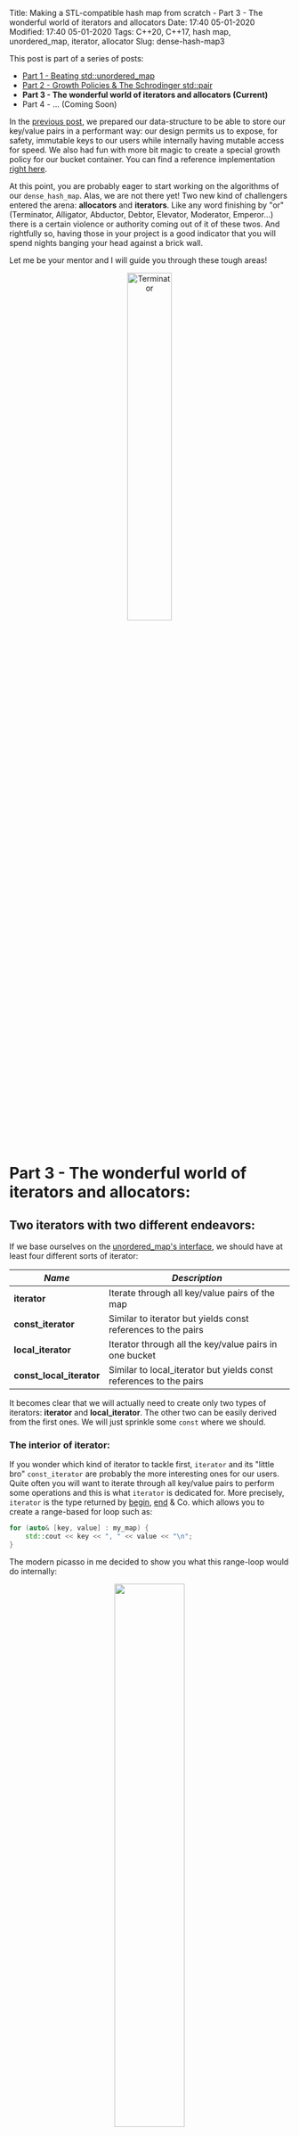 Title: Making a STL-compatible hash map from scratch - Part 3 - The wonderful world of iterators and allocators
Date: 17:40 05-01-2020 
Modified: 17:40 05-01-2020
Tags: C++20, C++17, hash map, unordered_map, iterator, allocator
Slug: dense-hash-map3

This post is part of a series of posts:

- [Part 1 - Beating std::unordered_map]({filename}../C++/dense-hash-map.md)
- [Part 2 - Growth Policies & The Schrodinger std::pair]({filename}../C++/dense-hash-map-part-2.md)
- **Part 3 - The wonderful world of iterators and allocators (Current)**
- Part 4 - ... (Coming Soon)

In the [previous post]({filename}../C++/dense-hash-map-part-2.md), we prepared our data-structure to be able to store our key/value pairs in a performant way: our design permits us to expose, for safety, immutable keys to our users while internally having mutable access for speed. We also had fun with more bit magic to create a special growth policy for our bucket container. You can find a reference implementation [right here](https://github.com/Jiwan/dense_hash_map).

At this point, you are probably eager to start working on the algorithms of our `dense_hash_map`. Alas, we are not there yet! Two new kind of challengers entered the arena: **allocators** and **iterators**. Like any word finishing by "or" (Terminator, Alligator, Abductor, Debtor, Elevator, Moderator, Emperor...) there is a certain violence or authority coming out of it of these twos. And rightfully so, having those in your project is a good indicator that you will spend nights banging your head against a brick wall.

Let me be your mentor and I will guide you through these tough areas!

<center><img width=40% height=40% src="{filename}/images/terminator.jpg" alt="Terminator"/></center>

# Part 3 - The wonderful world of iterators and allocators:

## Two iterators with two different endeavors:

If we base ourselves on the [unordered_map's interface](https://en.cppreference.com/w/cpp/container/unordered_map), we should have at least four different sorts of iterator:

| *Name*                   | *Description*                                                      |
|--------------------------|--------------------------------------------------------------------|
| **iterator**             | Iterate through all key/value pairs of the map                     |
| **const_iterator**       | Similar to iterator but yields const references to the pairs       |
| **local_iterator**       | Iterator through all the key/value pairs in one bucket             |
| **const_local_iterator** | Similar to local_iterator but yields const references to the pairs |


It becomes clear that we will actually need to create only two types of iterators: **iterator** and **local_iterator**. The other two can be easily derived from the first ones. We will just sprinkle some `const` where we should.

### The interior of iterator:

If you wonder which kind of iterator to tackle first, `iterator` and its "little bro" `const_iterator` are probably the more interesting ones for our users.
Quite often you will want to iterate through all key/value pairs to perform some operations and this is what `iterator` is dedicated for.
More precisely, `iterator` is the type returned by [begin](https://en.cppreference.com/w/cpp/container/unordered_map/begin), [end](https://en.cppreference.com/w/cpp/container/unordered_map/end) & Co. which allows you to create a range-based for loop such as:

```c++
for (auto& [key, value] : my_map) {
    std::cout << key << ", " << value << "\n";
}
```

The modern picasso in me decided to show you what this range-loop would do internally:

<center><img width=50% height=50% src="{filename}/images/dense-hash-map-iterator.webp" alt=""/></center>

Yes, it should be as simple as iterating in our `nodes_` container. No, it won't be as easy you may think.

To iterate over the `nodes_` container, we can simply use its own... iterators. Conveniently, `nodes_`'s iterator type is also following the concept
[LegacyForwardIterator](https://en.cppreference.com/w/cpp/named_req/ForwardIterator) which is also needed for our `dense_hash_map::iterator` type.
Even better, it actually follows the [LegacyRandomAccessIterator concept](https://en.cppreference.com/w/cpp/named_req/RandomAccessIterator) which is a powerful subset of the **LegacyForwardIterator** concept.

Sadly, `nodes_`'s iterator type has `node<Key, T>&` as its `reference` type when we need `std::pair<const Key, T>&` for `dense_hash_map::iterator`.
What we need is a projection onto the member `pair` of `node<Key, T>` while iterating over `nodes_`.

#### C++20 in all its splendor:

In an ideal world, we would have a **C++20** compiler shipped with a fully **C++20** compliant standard library. Within it, we would have the [holly ranges library](https://en.cppreference.com/w/cpp/ranges), which would permit to lazily transform our `nodes_` into another one:

```c++
// ...
class dense_hash_map {
    // ...
    auto begin() {
        return projected_range().begin();
    }

    auto end() {
        return projected_range().end();
    }
    // ...
private:
    auto projected_range() {
        return nodes_ | std::views::transform([](auto& node){ return node.pair.pair(); });
    }
    // ...
};
```
The ranges library has its quirks and limitations as some fervent members of the lost C++ society will point out.
But for this kind of scenario, it is of great help. It is vastly superior to the C++17 solution as we will see.
You can easily implement `cbegin` and `cend` in a similar way: just make your `projected_range` function const.
`std::views::transform` even retains the concept of the ranges/iterators it is applied to, meaning that iterators it output in our case are still `LegacyRandomAccessIterator`.

In **C++20**, you can easily ensure that your iterator will be compliant using the newly adopted [constraints and concepts features](https://en.cppreference.com/w/cpp/language/constraints). Somewhere in your library, you could forge a `static_assert` such as:

```c++
static_assert(std::random_access_iterator<dense_hash_map_iterator<...>);
```

Let's assume that `std::random_access_iterator` had a **compound requirement** that ensure your iterator has a prefix increment operator as follow:

```c++
template <class It>
concept random_access_iterator = requires(It it) {
    // ...
    { ++it } -> std::same_as<It&>; // Ensure that we can apply `++` to it and that it would return a reference.
    // ...
};
```

If, in a moment of inadvertence, you were to remove that operator, your compiler would gently remind you about it. Here is how **GCC** puts you in the right track:

```txt
note: constraints not satisfied
required by the constraints of 'template<class It> concept random_access_iterator' in requirements with 'dense_hash_map_iterator it'

note: the required expression '++ it' is invalid
    { ++it } -> std::same_as<It&>;
```

C++ concepts are not just for **meta-programming**. It is also an elegant way to test your code with the help of your compiler.
One could also hope that IDEs will in the future provide a convenient way to generate stubs from a concept.
Of course, concepts have their limits when it comes to asserting actual runtime behaviour. Unit-tests are still your best ally for that!

#### The inferior C++17 solution:

As the Lieutenant-Colonel Bear Grylls would say: "the rules of survival never change, whether you're in a desert or in an old C++ project.".
We are left on our own without any ranges at our disposal. We must forge our own iterator type by hand quickly!

While iterators are quite simple to use, writing them can be tedious. One has to scrupulously respect the concept your iterator supports.
So in our case, we must implement all the contrainsts a [LegacyRandomAccessIterator](https://en.cppreference.com/w/cpp/named_req/RandomAccessIterator) has.
Which in turn, means implementing all the constraints a [LegacyBidirectionalIterator](https://en.cppreference.com/w/cpp/named_req/BidirectionalIterator) has.
Which in turn, means implementing all the constraints a [LegacyForwardIterator](https://en.cppreference.com/w/cpp/named_req/ForwardIterator) has.
Which in turn, means implementing... okkkk...ay... you get it. It's a list of constraints that no sane person would remember under normal circumstances.

Another old-school solution to avoid introducing any mistake in your iterator class is to cross-check all the members and free functions related to your class against an iterator of the same concept from a venerable library out there. In our case, we are writing an adaptor to `std::vector`'s iterator. A good candidate for cross-checks could be [libc++'s std::vector](https://github.com/llvm/llvm-project/blob/2f3e86b31818222a0ab87c4114215e86b89c9dfc/libcxx/include/vector#L486) [iterator](https://github.com/llvm/llvm-project/blob/f82dba019253ced73ceadfde10e5f150bdb182f3/libcxx/include/iterator). To do so, you would write unit-tests for all the members function for that iterator then try to apply them onto your own iterator.

/!\ Important note - I would strongly advise NOT TO COPY-PASTE from a library for various reasons:

1. You could easily fall into plagiarism and all the legal issues around it.
2. Your library probably does not have all the constraints a standard library has (naming, compatibilities...).
3. You will not learn much out of it.


Given that **C++20** is not fully mature in all major compilers, I went for the tedious **C++17** solution. Thus was born [dense_hash_map_iterator](https://github.com/Jiwan/dense_hash_map/blob/d80d3da01d9981154e78ea85b3135b4a66a150a3/include/jg/details/dense_hash_map_iterator.hpp#L13).

My iterator class takes **five** templates parameters:

```c++
template <class Key, class T, class Container, bool isConst, bool projectToConstKey>
class dense_hash_map_iterator {
// ...
};
```

The three first template parameters are rather obvious, it handles which `Key` / `T` pairs we will deal with and which `Container` type stores them.
The last two template parameters are here to kill multiple birds with one stone. Our iterator class will both represent `iterator` and `const_iterator` by setting the first parameter `isConst`. It also gives you the choice on which version of [the Schrodinger std::pair]({filename}../C++/dense-hash-map-part-2.md) we want to project onto with the `projectToConstKey` parameter.

Afterwards, we can start to define some important **usings** we can re-use within our class: 

```c++
class dense_hash_map_iterator {
    // ...
    using projected_type = std::pair<
        std::conditional_t<            // Which version of the Schrodinger pair we want.
            projectToConstKey,         
            const Key,                 // We want the one with an immutable key.
            Key                        // We want the one with an mutable key that can be move around.
        >, 
        T
    >;
    
    using sub_iterator_type = std::conditional_t<    // Choose the underlying iterator type we want to work on: const or non-const.
        isConst, 
        typename Container::const_iterator, 
        typename Container::iterator
    >;

    using value_type = std::conditional_t<      // The value type our iterator will return depends on:
        isConst,                                // <== The constness of our iterator `isConst`.
        const projected_type,                   // <== The version of the Schrodinger pair we choose `projected_type`.
        projected_type
    >;

    using reference = value_type&;
    using pointer = value_type*;
    // ...
};
```

Our usings form, in some way, a matrix of all iterator types we can get from the class template `dense_hash_map_iterator`. As the output of the matrix is the `value_type` type we will return and sub-iterator type `sub_iterator_type` we will work on. Writing the rest of the `dense_hash_map_iterator` becomes a rather boring task where almost every single call gets forwarded to a `sub_iterator_` member. Here is a very mundane implementation of the prefix increment operator:

```c++
class dense_hash_map_iterator {
    // ...
    dense_hash_map_iterator() noexcept // Our main constructor that takes the sub-iterator we will project from.
        : sub_iterator_(sub_iterator_type{}) {} 

    auto operator++() noexcept -> dense_hash_map_iterator&
    {
        ++sub_iterator_;   // Increment our sub-i... zZZzz zzZZZzzzzz
        return *this;
    }

private:
    sub_iterator_type sub_iterator_; // Our sub iterator member.
};
```

I can predict that you are already virtually yawning at the idea of implementing the rest of this class. So instead of doing a long and monotonous listing of all these member functions, here are the "highlights" you should look for.

** [Some conditional operators](https://github.com/Jiwan/dense_hash_map/blob/d80d3da01d9981154e78ea85b3135b4a66a150a3/include/jg/details/dense_hash_map_iterator.hpp#L52) **

Given that `value_type`, `reference` and `pointer` depend on `projectToConstKey`, all the members functions (operator*, operator[], operator->) returning one of these types need to adapt their body to `projectToConstKey`. Our beloved `if constexpr` is back at it:

```c++
auto operator*() const noexcept -> reference // As soon as we observe the Schrodinger pair...
{
    if constexpr (projectToConstKey) {       // ... its state quantum state gets resolved. 
        return sub_iterator_->pair.const_key_pair();
    } else {
        return sub_iterator_->pair.pair();
    }
}
```

This will correctly dispatch to the correct version of [the Schrodinger std::pair]({filename}../C++/dense-hash-map-part-2.md) at compile time.
I am really glad that we do not rely on [SFINAE]({filename}../C++/sfinae-introduction.md) for these constructions.

** [A conversion constructor](https://github.com/Jiwan/dense_hash_map/blob/d80d3da01d9981154e78ea85b3135b4a66a150a3/include/jg/details/dense_hash_map_iterator.hpp#L47) **

It is very handy to be able to assign an `iterator` to a `const_iterator` but not the other way around. The magic recipe behind such mechanisms consists in writing a rather awkward constructor:

```c++
template <bool DepIsConst = isConst, std::enable_if_t<DepIsConst, int> = 0>
                                                      // ^^^ Only if isConst is true....
dense_hash_map_iterator(const dense_hash_map_iterator<Key, T, Container, false, projectToConstKey>& other) noexcept
    : sub_iterator_(other.sub_iterator_)                                // ^^ ... we have a constructor that take non-const iterator.
{}
```

Once again, the absence of **C++20** can be felt here. We want this constructor to be available only when `isConst` is `true`: in other words only a `const_iterator` has this extra constructor. In **C++20**, a well-placed [requires clause](https://en.cppreference.com/w/cpp/language/constraints#Requires_clauses) would conditionally enable that constructor. But in **C++17** we have to resort to an disgusting **SFINAE** trick using [std::enable_if_t](https://en.cppreference.com/w/cpp/types/enable_if). To make the matter uglier, [the complicated rules of template substitution](https://stackoverflow.com/questions/14603163/how-to-use-sfinae-for-selecting-constructors) forces us to have the somewhat useless default argument `DepIsConst` instead of using `isConst` directly.


** [Some external operators](https://github.com/Jiwan/dense_hash_map/blob/d80d3da01d9981154e78ea85b3135b4a66a150a3/include/jg/details/dense_hash_map_iterator.hpp#L133) **

If you want to benefit from your conversion constructor within all your operators of arity 2 (operator==, operator<...), you must be careful on how to craft those. You have different options here: members, non-members, friends, non-friends, template or not template... I find [Natasha Jarus explanations on the subject](https://web.mst.edu/~nmjxv3/articles/templates.html) pretty good.

I opted for the option ["give access to a const reference of my sub-iterator to everyone"](https://github.com/Jiwan/dense_hash_map/blob/d80d3da01d9981154e78ea85b3135b4a66a150a3/include/jg/details/dense_hash_map_iterator.hpp#L126), including my operators defined as free functions. It avoids a creating a cluster-fudge of forward declarations and `friend`s at the price of exposing my private parts. No fame, no shame as they say!

##### A quick note for some detractors:

Our beautiful **C++20** solution expressed in few lines, became 207 lines of pure... iterator chaos. Certainly, ranges, concepts or coroutines can do more harm than good [under some circumstances](https://aras-p.info/blog/2018/12/28/Modern-C-Lamentations/). Typically, the next iterator we will work on would not be a good fit for ranges. But entirely discarding their usage due to some limitations is not a smart move either. They do bring a lot of value as clearly shown with our `dense_hash_map_iterator`!

### local iterator - a forward iterator without glamor:

`local iterator` is the crippled little cousin of `iterator`. To start with, its name badly represents what it does: what sort of locality is this about?
It cannot be easily expressed using range views due to its access pattern. And to finish, it is a mere [LegacyForwardIterator](https://en.cppreference.com/w/cpp/named_req/ForwardIterator) and can hardly be more than that.

What this ill-named iterator gives you is an access to a specific bucket, i.e jumping through all the pairs that have keys whose hash collide.
Here is what an iteration in a bucket of size two would look like:

<center><img width=50% height=50% src="{filename}/images/dense-hash-map-local-iterator.webp" alt=""/></center>

Here **Key1** and **Key2** hashes collide, so our iterator started on bucket **1** yields both of these pairs.

To reflect the true purpose of this iterator, I named it `bucket_iterator`.
Internally, our `bucket_iterator` can be used in conjunction with some of the standard [algorithms](https://en.cppreference.com/w/cpp/algorithm).
For instance, we can apply a [std::find_if](https://en.cppreference.com/w/cpp/algorithm/find) to quickly pin-point a pair with a given **key** if we already know this **key** belongs to a specific **bucket**. Externally, I am not quite sure who uses this local/bucket iterator. My wild guess is that sometimes you want, as a user, to fine-tune your hashes or the [load_factor](https://en.cppreference.com/w/cpp/container/unordered_map/load_factor) of your hash map. This **local iterator** gives you the ability to debug your hash-map without too much hassle.
Whether this was worth a standardisation or not, I am not exactly sure. You shouldn't go against the sacred standard, so a local iterator in your hash map you should have. 

The class [bucket_iterator](https://github.com/Jiwan/dense_hash_map/blob/d80d3da01d9981154e78ea85b3135b4a66a150a3/include/jg/details/bucket_iterator.hpp#L13) ends-up being very similar to `dense_hash_map_iterator`. In fact, it takes exactly the same template parameters for the same purpose. It is also a lot smaller since it is only a **LegacyForwardIterator**. It mainly differs in its [increment operator](https://github.com/Jiwan/dense_hash_map/blob/d80d3da01d9981154e78ea85b3135b4a66a150a3/include/jg/details/bucket_iterator.hpp#L47) and [dereference operator](https://github.com/Jiwan/dense_hash_map/blob/d80d3da01d9981154e78ea85b3135b4a66a150a3/include/jg/details/bucket_iterator.hpp#L35) since we are jumping around rather than doing a linear scan:

```c++
class bucket_iterator {
    // ...
    auto operator++() noexcept -> bucket_iterator&
    {
        current_node_index_ = (*nodes_container)[current_node_index_].next;
        //                                                              ^^ ++ == moving to the next node in the linked-list. 
        return *this;
    }

    auto operator*() const noexcept -> reference
    {
        if constexpr (projectToConstKey) { // Still using the if constexpr trick to get the right Schrodinger pair.
            return (*nodes_container)[current_node_index_].pair.const_key_pair();
                                      // ^^^ Dereferencing means looking at the node at the current index.
        } else {
            return (*nodes_container)[current_node_index_].pair.pair();
        }
    }

private:
    nodes_container_type* nodes_container; // The container of all nodes.
    node_index_type current_node_index_ = node_end_index<Key, T>;
    // ^^ The index of the current node we are on. ^^ By default we are pointing to "nowhere", the end node. 
};
```
As you can see, this is nothing more than a classic iteration over a list. But instead of using a "next pointer", we have a **next index**.
We cannot produce a bidirectional iterator as we would need a **previous index**, neither we can have random access due to the dereference step.

The last part of the puzzle for our iterators is a conversion function. After doing a `std::find_if` on a `bucket_iterator` it can be really convenient to send as a result a more useful `iterator` to our users. In a simplified form of this function looks like this:

```c++
    template <class Key, class T, class Container, bool isConst, bool projectToConstKey>
    uto bucket_iterator_to_iterator(
        const bucket_iterator<Key, T, Container, isConst, projectToConstKey>& bucket_it,
        node_container_type& nodes
    ) -> dense_hash_map_iterator<Key, T, Container, isConst, projectToConstKey>
    {
        if (bucket_it.current_node_index() == node_end_index<Key, T>) {
            return {nodes.end()};
        } else {
            return {std::next(nodes.begin(), bucket_it.current_node_index())};
        }
    }
```
There are two cases:

- If our `bucket_iterator` is at the end of the linked-list, it means that it points to nowhere. Therefore, we return a `dense_hash_map_iterator` also pointing at the end.
- Otherwise, we grab the current index our `bucket_iterator`. We then extract the begin iterator of our container of nodes and moving until that index. We can then craft a `dense_hash_map_iterator` out of it. Since our container's iterator is **random access** this conversion has very little cost.

Enough with **iterators** and let's move onto **allocators**!

## A special constructor for allocators:

In the C++ lore, we have other "or" contenders when it comes to annoyance: **allocators**.
At this point I am assuming that you all know what an allocator does: it allocates memory for the objects stored inside a container.
But C++ being C++, it becomes a bit more tricky when you have **containers of containers**.

<center><img width=40% height=40% src="{filename}/images/gladiator.jpg" alt="Gladiator"/></center>

### Nested containers and their allocator:

Let's try to play around with a container that would be very similar to our `dense_hash_map::nodes_` (a vector of pairs), and see how it reacts to custom allocators:

```c++
struct debug_pmr_resource : std::pmr::memory_resource // pmr memory resource == allocator on steroids.
{
    auto do_allocate(std::size_t bytes, std::size_t alignment) -> void* override
    {
        std::cout << "Allocated: " << bytes << "\n";    // We will print a message everytime something has been allocated.
        return std::pmr::get_default_resource()->allocate(bytes, alignment); // Forward to the default allocator of your app.
    }

    void do_deallocate(void* p, std::size_t bytes, std::size_t alignment) override
    {
        std::pmr::get_default_resource()->deallocate(p, bytes, alignment); // Forward to the default allocator of your app.
    }

    auto do_is_equal(const std::pmr::memory_resource&) const noexcept -> bool override
    {
        return true; // Our resource has no state, all instances are the same.
    }
};

debug_pmr_resource my_resource;
std::pmr::vector<std::pair<std::string, std::string>> nodes{&my_resource}; // We feed our pmr resource to a pmr vector.

auto some_long_string = "WinnieLoursonEstChauveCommeUneSouris"; // String long enough to disable small string optimization.
test.emplace_back(some_long_string, some_long_string); // Should construct a pair of two strings.

// Prints on godbolt: 
// Allocated: 64
```

Before we dive a bit more into this code snippet, all standard containers with a prefix `pmr` are just the same usual containers with a predefined [polymorphic allocator](https://en.cppreference.com/w/cpp/memory/polymorphic_allocator). This new allocator saves you from the hassle of writing an allocator the old fashion way. All you need to do is to write a resource with three member functions as shown here. Polymorphic allocators are worth a longer post that I will never write. In the meantime, I suggest you to use your google-fu to find some nice [articles](https://blog.feabhas.com/2019/03/thanks-for-the-memory-allocator/) or videos about it.

Back to our snippet... Right here we have an external container `std::pmr::vector` which takes our resource/allocator and then we construct two strings (some internal containers) in it. How many allocations are we going to see from `debug_pmr_resource`'s point of view? The answer is [one and only one](https://godbolt.org/z/zPboQb). The vector's buffer will be allocated through `debug_pmr_resource` but not the buffers of our strings. It is unfortunate to be in such a situation. As a user of some custom allocators, you really want all related objects to be stored in the same pool of memory, even more when this objects are nested structures.

Does this means that you need to make both of these strings "pmr" too and feed them with the `debug_pmr_resource` at construction? Well, yes and no. 
Changing `std::string` to `std::pmr::string` is necessary. `std::allocator` (std::string) and `std::polymorphic_allocator` (std::pmr::string) are not the same type, there is no C++ world where both of those could be compatible. But the feeding of `my_resource` is not necessary. There is a mechanism already in place from the standard that mandates that our external container `nodes` would forward its allocator to its inner containers (the two strings) if the allocator type they use is the same. We can easily [check that](https://godbolt.org/z/Sik7S8):

```c++
debug_pmr_resource my_resource;
std::pmr::vector<std::pair<std::pmr::string, std::pmr::string>> nodes{&my_resource}; // Note our string are also prefixed by pmr now.

auto some_long_string = "UnPangolinVautMieuxQueRien";
test.emplace_back(some_long_string, some_long_string); 

// Prints on godbolt: 
// Allocated: 80
// Allocated: 27
// Allocated: 27

```

Hurray, we see two more allocations going through the resource! With a size of `27`, it must really be some buffers storing `UnPangolinVautMieuxQueRien` plus `\0`. The allocator forwarding is happening!

The next step for us is to be sure that we can achieve the same success not only with `std::pair<std::pmr::string, std::pmr::string>` but also with our `node` type we defined in the previous post: the type that store both a Schrodinger `std::pair` and a `next` index.

```c++
debug_pmr_resource my_resource;
std::pmr::vector<node<std::pmr::string, std::pmr::string>> nodes{&my_resource}; // Using our node type.

auto some_long_string = "FreedomFriesAreTooGreasy";
test.emplace_back(0, some_long_string, some_long_string); 
//                ^ index

// Would print: 
// Allocated: xx
```

Bjarne damn it! We have lost the allocator forwarding again! That's unnacceptable for our `dense_hash_map` internals.
Given that only difference is `std::pair` and `node`, should we start to investigate what makes `std::pair` so special? 

### To be a good investigator:

"If you stare into the C++ standard, the C++ standard stares back at you." - Nietzsche 

If you have a look at the pages from the [standard](http://eel.is/c++draft/pairs) or [cppreference](https://en.cppreference.com/w/cpp/utility/pair) about `std::pair` you will not find anything useful to us. There are no mentions of allocators in its [constructors](https://en.cppreference.com/w/cpp/utility/pair/pair). How did that even work?

I am not a sadist, so I will help you a bit. The response to your answer is in [std::uses_allocator](https://en.cppreference.com/w/cpp/memory/uses_allocator) in **C++17**. This type-trait is used when constructing objects within your allocators (more precisely in [std::make_obj_using_allocator](https://en.cppreference.com/w/cpp/memory/make_obj_using_allocator) in **C++20**). It let you check if the object you are creating using your allocator takes an allocator **itself**! Here comes a shortened explanation.

There are two ways std::uses_allocator will detect your object can receive an allocator:

1. If it has a member typedef `allocator_type`.
2. If `std::uses_allocator` is specialised to return true for your object type.

Of course, `std::pair` respects NEITHER of those rules. But here is the caveat:

> As a special case, std::pair is treated as a uses-allocator type even though std::uses_allocator is false for pairs (unlike e.g. std::tuple): see pair-specific overloads of std::polymoprhic_allocator::construct and std::scoped_allocator_adaptor::construct (until C++20)std::uses_allocator_construction_args (since C++20).

Somewhere, deep in a cave, there is a C++ standard committee troll frenetically enjoying his/her/its joke on us with `std::uses_allocator` returning false EVEN THOUGH `std::pair` will be correctly forwarding allocators. Please don't feed it, he/she/it has done enough damage here.

### Harnessing std::uses_allocator's power:

Unlike the troll, we cannot change the standard to fit our `node` type. So we need to use `std::uses_allocator` the proper way.
We will start by adding a specialisation to signal that our type wants to forward allocators:

```c++
namespace std
{
template <class Key, class T, class Allocator>
struct uses_allocator<node<Key, T>, Allocator> : true_type
{
};
}
```
All these constructors must take a std::allocator_arg_t tag parameter to differentiate them from the others, the non-allocator-forwarding ones. The second parameter is always the instance of the allocator itself alloc and the rest are the parameters you would find in their non-allocator-forwarding equivalents. As I just implied, you must have exactly the same amount of allocator-forwarding constructors as you have normal ones! You must be able to do all operations with or without involving allocators.

As soon as we have an alloc we can send it deep down to the Schrodinger pair. The Schrodinger pair must then construct its mutable std::pair variant taking that allocator in consideration:
This expresses that for any `node` and any `Allocator`, an instance of `node` can receive an instance of `allocator` to forward it deep down.
By which mean the instance of `node` will receive that instance `allocator`? With some special constructors:

```c++
template <class Key, class T>
struct node 
{
    // ...
    // ...

    // Constructor that takes arguments to make an index and a pair.
    template <class Allocator, class... Args>
    node(std::allocator_arg_t, const Allocator& alloc, node_index_t<Key, T> next, Args&&... args) 
        : next(next), pair(std::allocator_arg, alloc, std::forward<Args>(args)...)
    {}

    // Copy constructor.
    template <class Allocator, class Node>
    node(std::allocator_arg_t, const Allocator& alloc, const Node& other)
        : next(other.next), pair(std::allocator_arg, alloc, other.pair.pair())
    {}

    // Move constructor.
    template <class Allocator, class Node>
    node(std::allocator_arg_t, const Allocator& alloc, Node&& other)
        : next(std::move(other.next)), pair(std::allocator_arg, alloc, std::move(other.pair.pair()))
    {}

private:
    nodes_size_type next = node_end_index; // Next index of the node in the linked-list.
    key_value_pair_t<Key, T> pair;         // Our glorious Schrodinger pair.
};
```

All these constructors must take a `std::allocator_arg_t` tag parameter to differentiate them from the others, the non-allocator-forwarding ones.
The second parameter is always the instance of the allocator itself `alloc` and the rest are the parameters you would find in their non-allocator-forwarding equivalents. As I just implied, you must have exactly the same amount of allocator-forwarding constructors as you have normal ones! You must be able to do all operations with or without involving allocators.

As soon as we have an `alloc` we can pass-it deep down to the Schrodinger pair. The Schrodinger pair must then construct its mutable `std::pair` variant taking that allocator in consideration:

```c++
template <class Key, class T>
union union_key_value_pair
{
    //...

    template <class Allocator, class... Args>
    union_key_value_pair(std::allocator_arg_t, const Allocator& alloc, Args&&... args)
    {
        auto alloc_copy = alloc;
        std::allocator_traits<Allocator>::construct(alloc_copy, &pair_, std::forward<Args>(args)...);
    }

    //...
};
```

Once again, `union_key_value_pair` uses the tag type `std::allocator_arg_t` to be sure not to collide with other constructors. 
We will then construct the `pair_` in place ; meaning that we will skip the memory allocation part of it since we already have the storage for it. Constructing an object in **C++17** with an allocator requires you a PhD in C++ arcaneries: you need a non-const instance of that allocator coupled to the [allocator_traits](https://en.cppreference.com/w/cpp/memory/allocator_traits). **C++20** can once again save you some time here with [std::make_obj_using_allocator](https://en.cppreference.com/w/cpp/memory/make_obj_using_allocator).

And on this positive note we are done with allocators! Our node class has the same behaviour a std::pair, it will reuse the allocator it was allocated with for its own members.

## Conclusion from the author:

It was quite a labor to implement the iterators types for our dense_hash_map. We also discovered with stupor that allocators are not working out of the box for custom types. To have or not to have access to C++20 is also a huge factor in how easily you can write such code. C++17 demands a lot more rigor when dealing with "standard" code.

I have been selling these blog posts as us building a hash map together... so I am assuming that you are quite in furor by now since all the prior posts and this one did not contain a single line of algorithms. The rumor is that the next post will be about a maze of insertion algorithms, so stay tuned!

